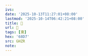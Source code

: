 ```yaml
---
ivs:
date: '2025-10-13T11:27:01+08:00'
lastmod: '2025-10-14T06:42:21+08:00'
title: 󰔿
url: 󰔿
tags: [棗]
hex: '68D7'
src: GHZR
note:
---
```

